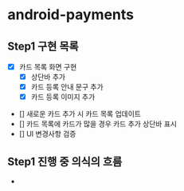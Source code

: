 # android-payments

## Step1 구현 목록

- [x] 카드 목록 화면 구현
    - [x] 상단바 추가
    - [x] 카드 등록 안내 문구 추가
    - [x] 카드 등록 이미지 추가
- [] 새로운 카드 추가 시 카드 목록 업데이트
- [] 카드 목록에 카드가 많을 경우 카드 추가 상단바 표시
- [] UI 변경사항 검증

## Step1 진행 중 의식의 흐름
-
